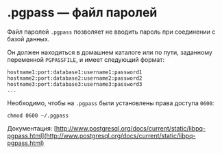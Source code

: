 # .pgpass — файл паролей

Файл паролей `.pgpass` позволяет не вводить пароль при соединении с базой данных.

Он должен находиться в домашнем каталоге или по пути, заданному переменной `PGPASSFILE`, и имеет следующий формат:

    hostname1:port:database1:username1:password1
    hostname2:port:database2:username2:password2
    hostname3:port:database3:username3:password3
    ...

Необходимо, чтобы на `.pgpass` были установлены права доступа `0600`:

    chmod 0600 ~/.pgpass

Документация: [http://www.postgresql.org/docs/current/static/libpq-pgpass.html](http://www.postgresql.org/docs/current/static/libpq-pgpass.html)
